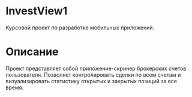 # InvestView1
Курсовой проект по разработке мобильных приложений.

# Описание 
Проект представляет собой приложение-скринер брокерских счетов пользователя. Позволяет контролировать сделки по всем счетам и визуализировать статистику открытых и закрытых позиций за все время.


